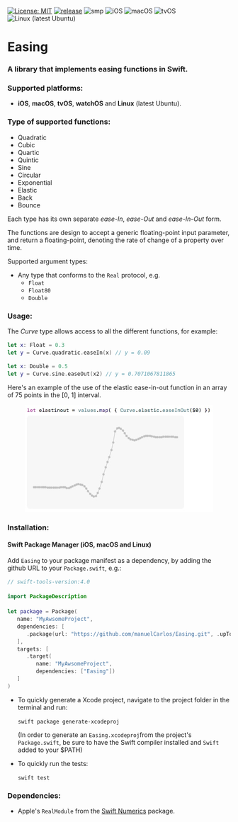 [![License: MIT](https://img.shields.io/badge/License-MIT-blue.svg)](https://github.com/manuelCarlos/Easing/blob/master/LICENSE)
[![release](https://img.shields.io/github/release/manuelCarlos/Easing.svg)](https://github.com/manuelCarlos/Easing/releases/latest)
![smp](https://github.com/manuelCarlos/Easing/workflows/Test-spm/badge.svg?branch=main)
![iOS](https://github.com/manuelCarlos/Easing/workflows/Test-iOS/badge.svg?branch=main)
![macOS](https://github.com/manuelCarlos/Easing/workflows/Test-macOS/badge.svg?branch=main)
![tvOS](https://github.com/manuelCarlos/Easing/workflows/Test-tvOS/badge.svg?branch=main)
![Linux (latest Ubuntu)](https://github.com/manuelCarlos/Easing/workflows/Test-Linux/badge.svg?branch=main)

# Easing

### A library that implements easing functions in Swift.

### Supported platforms:

- **iOS**, **macOS**, **tvOS**, **watchOS** and **Linux** (latest Ubuntu).

### Type of supported functions:

- Quadratic
- Cubic
- Quartic
- Quintic
- Sine
- Circular
- Exponential
- Elastic
- Back
- Bounce

Each type has its own separate *ease-In*, *ease-Out* and *ease-In-Out* form.

The functions are design to accept a generic floating-point input parameter,
and return a floating-point, denoting the rate of change of a property over time.

Supported argument types: 
- Any type that conforms to the `Real` protocol, e.g.
     - `Float`
     - `Float80`
     - `Double`
     
### Usage:

The *Curve* type allows access to all the different functions, for example:

```swift
let x: Float = 0.3
let y = Curve.quadratic.easeIn(x) // y = 0.09
```

```swift
let x: Double = 0.5
let y = Curve.sine.easeOut(x2) // y = 0.7071067811865    
```

Here's an example of the use of the elastic ease-in-out function in an array of 75 points in the [0, 1] interval.

<p align="center">
   <img src="https://github.com/manuelCarlos/images/blob/master/images/easing.jpeg" >
</p>

### Installation:

#### Swift Package Manager (iOS, macOS and Linux)

Add `Easing` to your package manifest as a dependency, by adding the github URL to your `Package.swift`, e.g.:

```swift
// swift-tools-version:4.0

import PackageDescription

let package = Package(
   name: "MyAwsomeProject",
   dependencies: [
      .package(url: "https://github.com/manuelCarlos/Easing.git", .upToNextMajor(from: "2.0.0"))
   ],
   targets: [
      .target(
         name: "MyAwsomeProject",
         dependencies: ["Easing"])
   ]
)
```

  - To quickly generate a Xcode project, navigate to the project folder in the terminal and run: 
  
    `swift package generate-xcodeproj`
    
     (In order to generate an `Easing.xcodeproj`from the project's `Package.swift`, be sure to have the Swift compiler installed and `Swift` added to your $PATH)

  - To quickly run the tests:
    
    `swift test`
    
### Dependencies:

- Apple's `RealModule` from the [Swift Numerics](https://github.com/apple/swift-numerics) package.
